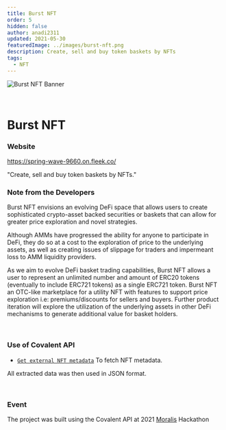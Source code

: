 ```yaml
---
title: Burst NFT
order: 5
hidden: false
author: anadi2311
updated: 2021-05-30
featuredImage: ../images/burst-nft.png
description: Create, sell and buy token baskets by NFTs
tags:
  - NFT
---
```


![Burst NFT Banner](../../images/burst-nft.png)

&nbsp;
# Burst NFT

### Website
https://spring-wave-9660.on.fleek.co/

<Aside>

"Create, sell and buy token baskets by NFTs."

</Aside>

### Note from the Developers
Burst NFT envisions an evolving DeFi space that allows users to create sophisticated crypto-asset backed securities or baskets that can allow for greater price exploration and novel strategies. 

Although AMMs have progressed the ability for anyone to participate in DeFi, they do so at a cost to the exploration of price to the underlying assets, as well as creating issues of slippage for traders and impermeant loss to AMM liquidity providers. 
 
As we aim to evolve DeFi basket trading capabilities, Burst NFT allows a user to represent an 
unlimited number and amount of ERC20 tokens (eventually to include ERC721 tokens) as a single 
ERC721 token. Burst NFT an OTC-like marketplace for a utility NFT with features to support 
price exploration i.e: premiums/discounts for sellers and buyers. Further product iteration 
will explore the utilization of the underlying assets in other DeFi mechanisms to generate 
additional value for basket holders.

&nbsp;
### Use of Covalent API
- [`Get external NFT metadata`](https://www.covalenthq.com/docs/api/#get-/v1/{chain_id}/tokens/{contract_address}/nft_metadata/{token_id}/) To fetch NFT metadata.

All extracted data was then used in JSON format.

&nbsp;
### Event
The project was built using the Covalent API at 2021 [Moralis](https://moralis.io/moralis-partners-with-covalent-for-2021-moralis-hackathon/) Hackathon

&nbsp;
